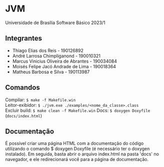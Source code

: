 # JVM
Universidade de Brasília
Software Básico
2023/1 

## Integrantes
- Thiago Elias dos Reis - 190126892
- André Larrosa Chimpliganond - 190010321
- Marcus Vinicius Oliveira de Abrantes - 190034084
- Moisés Felipe Jacó Andrade de Lima - 190018364
- Matheus Barbosa e Silva - 190113987

## Comandos
Compilar: `$ make -f Makefile.win`  
Leitor-exibidor: `$ ./jvm.exe ./examples/<nome_da_classe>.class`  
Excluir build: `$ make clean -f Makefile.win`
Docs: `$ doxygen Doxyfile` (`docs/index.html`)

## Documentação
É possível criar uma página HTML com a documentação do código utilizando o comando $ doxygen Doxyfile (é necessário ter o doxygen instalado). Em seguida, basta abrir o arquivo index.html na pasta 'docs' no navegador, e ele redirecionará você para a página de documentação.
